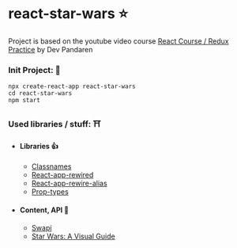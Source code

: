 # react-star-wars ⭐️

Project is based on the youtube video course [React Course / Redux Practice](https://www.youtube.com/watch?v=euYBnQ5MbLM) by Dev Pandaren

### Init Project: 🚀
```
npx create-react-app react-star-wars
cd react-star-wars
npm start
```

### Used libraries / stuff: ⛩
* #### Libraries 👍
    + [Classnames](https://github.com/JedWatson/classnames)
    + [React-app-rewired](https://github.com/timarney/react-app-rewired)
    + [React-app-rewire-alias](https://github.com/oklas/react-app-rewire-alias)
    + [Prop-types](https://github.com/facebook/prop-types)
* #### Content, API 🚁
    + [Swapi](https://swapi.dev)
    + [Star Wars: A Visual Guide](https://starwars-visualguide.com/#/)
